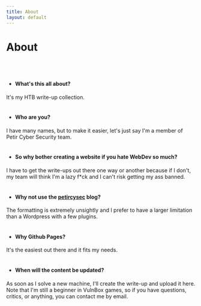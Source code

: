 ```yaml
---
title: About
layout: default
---
```


# About
<br><br>

* #### What's this all about?

It's my HTB write-up collection.
<br><br>

* #### Who are you?

I have many names, but to make it easier, let's just say I'm a member of Petir Cyber Security team.
<br><br>

* #### So why bother creating a website if you hate WebDev so much?

I have to get the write-ups out there one way or another because if I don't, my team will think I'm a lazy f*ck and I can't risk getting my ass banned.
<br><br>

* #### Why not use the [petircysec](https://petircysec.com) blog?

The formatting is extremely unsightly and I prefer to have a larger limitation than a Wordpress with a few plugins.
<br><br>

* #### Why Github Pages?

It's the easiest out there and it fits my needs.
<br><br>

* #### When will the content be updated?

As soon as I solve a new machine, I'll create the write-up and upload it here. Note that I'm still a beginner in VulnBox games, so if you have questions, critics, or anything, you can contact me by email.
<br><br>
